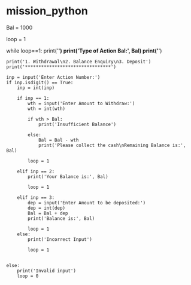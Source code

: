 # mission_python


Bal = 1000

loop = 1

while loop==1:
    print('********************************')
    print('Type of Action     Bal:', Bal)
    print('********************************')

    print('1. Withdrawal\n2. Balance Enquiry\n3. Deposit')
    print('********************************')

    inp = input('Enter Action Number:')
    if inp.isdigit() == True:
        inp = int(inp)

        if inp == 1:
            wth = input('Enter Amount to Withdraw:')
            wth = int(wth)

            if wth > Bal:
                print('Insufficient Balance')

            else:
                Bal = Bal - wth
                print('Please collect the cash\nRemaining Balance is:', Bal)

            loop = 1

        elif inp == 2:
            print('Your Balance is:', Bal)

            loop = 1

        elif inp == 3:
            dep = input('Enter Amount to be deposited:')
            dep = int(dep)
            Bal = Bal + dep
            print('Balance is:', Bal)

            loop = 1
        else:
            print('Incorrect Input')

            loop = 1


    else:
        print('Invalid input')
        loop = 0











































